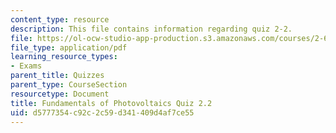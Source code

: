 ```yaml
---
content_type: resource
description: This file contains information regarding quiz 2-2.
file: https://ol-ocw-studio-app-production.s3.amazonaws.com/courses/2-627-fundamentals-of-photovoltaics-fall-2013/d5777354c92c2c59d341409d4af7ce55_MIT2_627F13_Quiz2_2.pdf
file_type: application/pdf
learning_resource_types:
- Exams
parent_title: Quizzes
parent_type: CourseSection
resourcetype: Document
title: Fundamentals of Photovoltaics Quiz 2.2
uid: d5777354-c92c-2c59-d341-409d4af7ce55
---
```

